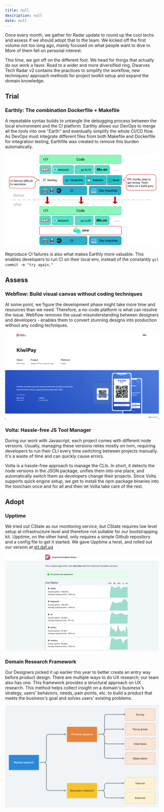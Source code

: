 ```yaml
---
title: null
description: null
date: null
---
```


Once every month, we gather for Radar update to round up the cool techs and assess if we should adopt that to the team. We kicked off the first volume not too long ago, mainly focused on what people want to dive in. More of them fell on personal interest.

This time, we got off on the different foot. We head for things that actually do our work a favor. Road to a wider and more diversified ring, Dwarves Tech Radar v2 contains the practices to simplify the workflow, new techniques/ approach methods for project toolkit setup and expand the domain knowledge.

## Trial

### Earthly: The combination Dockerfile + Makefile

A repeatable syntax builds to untangle the debugging process between the local environment and the CI platform. Earthly allows our DevOps to merge all the tools into one "Earth" and eventually simplify the whole CI/CD flow. As DevOps must integrate different files from both Makefile and Dockerfile for integration testing, Earthfile was created to remove this burden automatically.

![earhtly](./assets/earthly.png)

Reproduce CI failures is also what makes Earthly more valuable. This enables developers to run CI on their local env, instead of the constantly `git commit -m "try again."`

## Assess

### Webflow: Build visual canvas without coding techniques

At some point, we figure the development phase might take more time and resources than we need. Therefore, a no-code platform is what can resolve the issue. Webflow removes the usual misunderstanding between designers and developers - enables them to convert stunning designs into production without any coding techniques.

![webflow](./assets/webflow.png)

### Volta: Hassle-free JS Tool Manager

During our work with Javascript, each project comes with different node versions. Usually, managing these versions relies mostly on nvm, requiring developers to run their CLI every time switching between projects manually. It's a waste of time and can quickly cause errors.

Volta is a hassle-free approach to manage the CLIs. In short, it detects the node versions in the JSON package, unifies them into one place, and automatically switch them as developers change their projects. Since Volta supports quick engine setup, we get to install the npm package binaries into the toolchain once and for all and then let Volta take care of the rest.

## Adopt

### Upptime

We tried out CState as our monitoring service, but CState requires low level setup at infrastructure level and therefore not suitable for our bootstrapping kit. Upptime, on the other hand, only requires a simple Github repository and a config file to get it started. We gave Upptime a twist, and rolled out our version at [stt.daf.ug](http://stt.daf.ug/)

![uppptime](./assets/sttdafug.png)

### Domain Research Framework

Our Designers picked it up earlier this year to better create an entry way before product design. There are multiple ways to do UX research; our team also has one. This framework provides a structural approach on UX research. This method helps collect insight on a domain's business's strategy, users' behaviors, needs, pain points, etc. to build a product that meets the business's goal and solves users' existing problems.

![market](./assets/market.png)
